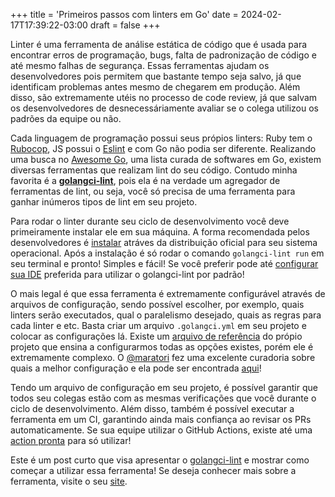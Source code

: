 +++
title = 'Primeiros passos com linters em Go'
date = 2024-02-17T17:39:22-03:00
draft = false
+++

Linter é uma ferramenta de análise estática de código que é usada para encontrar erros de programação, bugs, falta de padronização de código e até mesmo falhas de segurança. Essas ferramentas ajudam os desenvolvedores pois permitem que bastante tempo seja salvo, já que identificam problemas antes mesmo de chegarem em produção. Além disso, são extremamente utéis no processo de code review, já que salvam os desenvolvedores de desnecessáriamente avaliar se o colega utilizou os padrões da equipe ou não.

Cada linguagem de programação possui seus própios linters: Ruby tem o [Rubocop](https://github.com/rubocop/rubocop), JS possui o [Eslint](https://eslint.org/) e com Go não podia ser diferente. Realizando uma busca no [Awesome Go](https://github.com/avelino/awesome-go?tab=readme-ov-file#code-analysis), uma lista curada de softwares em Go, existem diversas ferramentas que realizam lint do seu código. Contudo minha favorita é a [**golangci-lint**](https://github.com/golangci/golangci-lint/tree/master), pois ela é na verdade um agregador de ferramentas de lint, ou seja, você só precisa de uma ferramenta para ganhar inúmeros tipos de lint em seu projeto.

Para rodar o linter durante seu ciclo de desenvolvimento você deve primeiramente instalar ele em sua máquina. A forma recomendada pelos desenvolvedores é [instalar](https://golangci-lint.run/usage/install/#local-installation) atráves da distribuição oficial para seu sistema operacional. Após a instalação é só rodar o comando `golangci-lint run` em seu terminal e pronto! Simples e fácil! Se você preferir pode até [configurar sua IDE](https://golangci-lint.run/usage/integrations/) preferida para utilizar o golangci-lint por padrão!

O mais legal é que essa ferramenta é extremamente configurável através de arquivos de configuração, sendo possível escolher, por exemplo, quais linters serão executados, qual o paralelismo desejado, quais as regras para cada linter e etc. Basta criar um arquivo `.golangci.yml` em seu projeto e colocar as configurações lá. Existe um [arquivo de referência](https://github.com/golangci/golangci-lint/blob/master/.golangci.reference.yml) do própio projeto que ensina a configurarmos todas as opções existes, porém ele é extremamente complexo. O [@maratori](https://github.com/maratori) fez uma excelente curadoria sobre quais a melhor configuração e ela pode ser encontrada [aqui](https://gist.github.com/maratori/47a4d00457a92aa426dbd48a18776322)!

Tendo um arquivo de configuração em seu projeto, é possível garantir que todos seu colegas estão com as mesmas verificações que você durante o ciclo de desenvolvimento. Além disso, também é possível executar a ferramenta em um CI, garantindo ainda mais confiança ao revisar os PRs automaticamente. Se sua equipe utilizar o GitHub Actions, existe até uma [action pronta](https://github.com/golangci/golangci-lint-action) para só utilizar!

Este é um post curto que visa apresentar o [golangci-lint](https://golangci-lint.run/) e mostrar como começar a utilizar essa ferramenta! Se deseja conhecer mais sobre a ferramenta, visite o seu [site](https://golangci-lint.run/).
